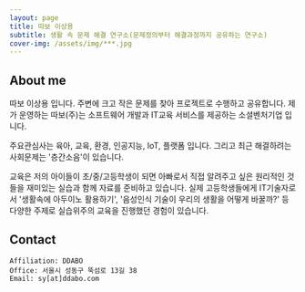 ```yaml
---
layout: page
title: 따보 이상용
subtitle: 생활 속 문제 해결 연구소(문제정의부터 해결과정까지 공유하는 연구소)
cover-img: /assets/img/***.jpg
---
```



## About me

따보 이상용 입니다.
주변에 크고 작은 문제를 찾아 프로젝트로 수행하고 공유합니다.
제가 운영하는 따보(주)는 소프트웨어 개발과 IT교육 서비스를 제공하는 소셜벤처기업 입니다.

주요관심사는 육아, 교육, 환경, 인공지능, IoT, 플랫폼 입니다. 
그리고 최근 해결하려는 사회문제는 '층간소음'이 있습니다.

교육은 저의 아이들이 초/중/고등학생이 되면 아빠로서 직접 알려주고 싶은 원리적인 것들을 재미있는 실습과 함께 자료를 준비하고 있습니다.
실제 고등학생들에게 IT기술자로서 '생활속에 아두이노 활용하기', '음성인식 기술이 우리의 생활을 어떻게 바꿀까?' 등 다양한 주제로 실습위주의 교육을 진행했던 경험이 있습니다.




## Contact

```
Affiliation: DDABO
Office: 서울시 성동구 뚝섬로 13길 38
Email: sy[at]ddabo.com
```
